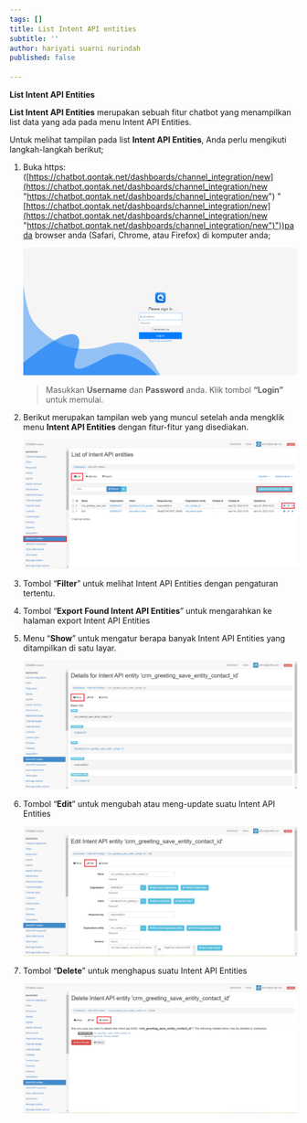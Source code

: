 ```yaml
---
tags: []
title: List Intent API entities
subtitle: ''
author: hariyati suarni nurindah
published: false

---
```

**List Intent API Entities**

**List Intent API Entities** merupakan sebuah fitur chatbot yang menampilkan list data yang ada pada menu Intent API Entities.

Untuk melihat tampilan pada list **Intent API Entities**, Anda perlu mengikuti langkah-langkah berikut;

1. Buka https: ([https://chatbot.qontak.net/dashboards/channel_integration/new](https://chatbot.qontak.net/dashboards/channel_integration/new "https://chatbot.qontak.net/dashboards/channel_integration/new") "[https://chatbot.qontak.net/dashboards/channel_integration/new](https://chatbot.qontak.net/dashboards/channel_integration/new "https://chatbot.qontak.net/dashboards/channel_integration/new")"))pada browser anda (Safari, Chrome, atau Firefox) di komputer anda;

   ![](/uploads/channell.PNG)

   > Masukkan **Username** dan **Password** anda. Klik tombol **“Login”** untuk memulai.
2. Berikut merupakan tampilan web yang muncul setelah anda mengklik menu **Intent API Entities** dengan fitur-fitur yang disediakan.

   ![](/uploads/intent-api-entities1.PNG)
3. Tombol “**Filter**” untuk melihat Intent API Entities dengan pengaturan tertentu.
4. Tombol “**Export Found Intent API Entities**” untuk mengarahkan ke halaman export Intent API Entities
5. Menu “**Show**” untuk mengatur berapa banyak Intent API Entities yang ditampilkan di satu layar.

   ![](/uploads/intent-api-entities2.PNG)
6. Tombol “**Edit**” untuk mengubah atau meng-update suatu Intent API Entities

   ![](/uploads/intent-api-entities3.PNG)
7. Tombol “**Delete**” untuk menghapus suatu Intent API Entities

   ![](/uploads/intent-api-entities4.PNG)